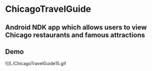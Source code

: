 # ChicagoTravelGuide
## Android NDK app which allows users to view Chicago restaurants and famous attractions

## Demo

![](./ChicagoTravelGuide15.gif
